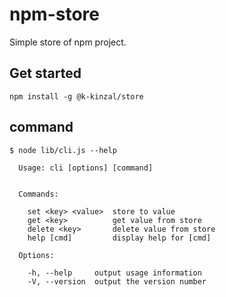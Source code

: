 # npm-store

Simple store of npm project.

## Get started

```
npm install -g @k-kinzal/store
```

## command

```
$ node lib/cli.js --help

  Usage: cli [options] [command]


  Commands:

    set <key> <value>  store to value
    get <key>          get value from store
    delete <key>       delete value from store
    help [cmd]         display help for [cmd]

  Options:

    -h, --help     output usage information
    -V, --version  output the version number
```